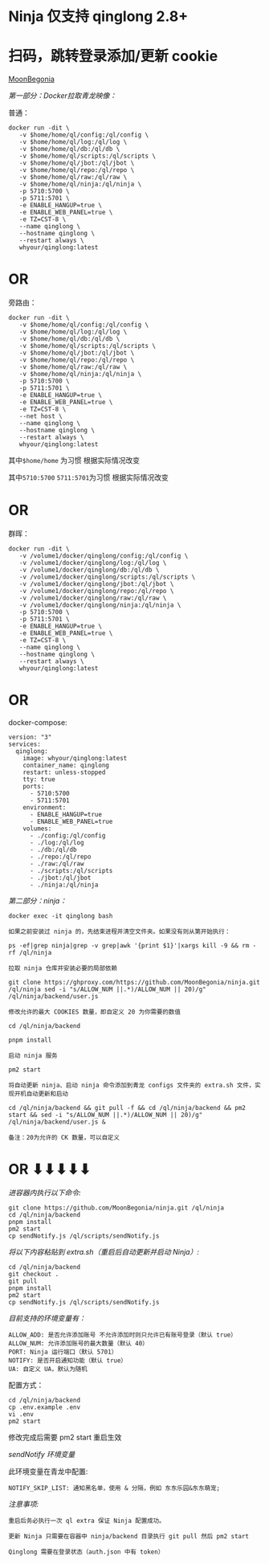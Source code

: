 # Ninja 仅支持 qinglong 2.8+

# 扫码，跳转登录添加/更新 cookie

<a href="https://github.com/PoisonWxyz/Collected/tree/MoonBegonia" target="_blank">MoonBegonia</a>

*第一部分：Docker拉取青龙映像：*

普通：

    docker run -dit \
       -v $home/home/ql/config:/ql/config \
       -v $home/home/ql/log:/ql/log \
       -v $home/home/ql/db:/ql/db \
       -v $home/home/ql/scripts:/ql/scripts \
       -v $home/home/ql/jbot:/ql/jbot \
       -v $home/home/ql/repo:/ql/repo \
       -v $home/home/ql/raw:/ql/raw \
       -v $home/home/ql/ninja:/ql/ninja \
       -p 5710:5700 \
       -p 5711:5701 \
       -e ENABLE_HANGUP=true \
       -e ENABLE_WEB_PANEL=true \
       -e TZ=CST-8 \
       --name qinglong \
       --hostname qinglong \
       --restart always \
       whyour/qinglong:latest
# OR

旁路由：

    docker run -dit \
       -v $home/home/ql/config:/ql/config \
       -v $home/home/ql/log:/ql/log \
       -v $home/home/ql/db:/ql/db \
       -v $home/home/ql/scripts:/ql/scripts \
       -v $home/home/ql/jbot:/ql/jbot \
       -v $home/home/ql/repo:/ql/repo \
       -v $home/home/ql/raw:/ql/raw \
       -v $home/home/ql/ninja:/ql/ninja \
       -p 5710:5700 \
       -p 5711:5701 \
       -e ENABLE_HANGUP=true \
       -e ENABLE_WEB_PANEL=true \
       -e TZ=CST-8 \
       --net host \
       --name qinglong \
       --hostname qinglong \
       --restart always \
       whyour/qinglong:latest

其中`$home/home` 为习惯 根据实际情况改变

其中`5710:5700` `5711:5701`为习惯 根据实际情况改变

# OR

群晖：

    docker run -dit \
       -v /volume1/docker/qinglong/config:/ql/config \
       -v /volume1/docker/qinglong/log:/ql/log \
       -v /volume1/docker/qinglong/db:/ql/db \
       -v /volume1/docker/qinglong/scripts:/ql/scripts \
       -v /volume1/docker/qinglong/jbot:/ql/jbot \
       -v /volume1/docker/qinglong/repo:/ql/repo \
       -v /volume1/docker/qinglong/raw:/ql/raw \
       -v /volume1/docker/qinglong/ninja:/ql/ninja \
       -p 5710:5700 \
       -p 5711:5701 \
       -e ENABLE_HANGUP=true \
       -e ENABLE_WEB_PANEL=true \
       -e TZ=CST-8 \
       --name qinglong \
       --hostname qinglong \
       --restart always \
       whyour/qinglong:latest
# OR

docker-compose:

    version: "3"
    services:
      qinglong:
        image: whyour/qinglong:latest
        container_name: qinglong
        restart: unless-stopped
        tty: true
        ports:
          - 5710:5700
          - 5711:5701
        environment:
          - ENABLE_HANGUP=true
          - ENABLE_WEB_PANEL=true
        volumes:
          - ./config:/ql/config
          - ./log:/ql/log
          - ./db:/ql/db
          - ./repo:/ql/repo
          - ./raw:/ql/raw
          - ./scripts:/ql/scripts
          - ./jbot:/ql/jbot
          - ./ninja:/ql/ninja


*第二部分：ninja：*

`docker exec -it qinglong bash`

    如果之前安装过 ninja 的，先结束进程并清空文件夹。如果没有则从第开始执行：
`ps -ef|grep ninja|grep -v grep|awk '{print $1}'|xargs kill -9 && rm -rf /ql/ninja`

    拉取 ninja 仓库并安装必要的局部依赖

`git clone https://ghproxy.com/https://github.com/MoonBegonia/ninja.git /ql/ninja sed -i "s/ALLOW_NUM ||.*)/ALLOW_NUM || 20)/g" /ql/ninja/backend/user.js` 
    
    修改允许的最大 COOKIES 数量，即自定义 20 为你需要的数值

`cd /ql/ninja/backend`

`pnpm install`

    启动 ninja 服务

`pm2 start`

    将自动更新 ninja、启动 ninja 命令添加到青龙 configs 文件夹的 extra.sh 文件，实现开机自动更新和启动
`cd /ql/ninja/backend && git pull -f && cd /ql/ninja/backend && pm2 start && sed -i "s/ALLOW_NUM ||.*)/ALLOW_NUM || 20)/g" /ql/ninja/backend/user.js &`
    
    备注：20为允许的 CK 数量，可以自定义
# OR ⬇⬇⬇⬇⬇

*进容器内执行以下命令:*

    git clone https://github.com/MoonBegonia/ninja.git /ql/ninja
    cd /ql/ninja/backend
    pnpm install
    pm2 start
    cp sendNotify.js /ql/scripts/sendNotify.js

*将以下内容粘贴到 extra.sh（重启后自动更新并启动 Ninja）:*

    cd /ql/ninja/backend
    git checkout .
    git pull
    pnpm install
    pm2 start
    cp sendNotify.js /ql/scripts/sendNotify.js

*目前支持的环境变量有：*

    ALLOW_ADD: 是否允许添加账号 不允许添加时则只允许已有账号登录（默认 true）
    ALLOW_NUM: 允许添加账号的最大数量（默认 40）
    PORT: Ninja 运行端口（默认 5701）
    NOTIFY: 是否开启通知功能（默认 true）
    UA: 自定义 UA，默认为随机

配置方式：

    cd /ql/ninja/backend
    cp .env.example .env
    vi .env
    pm2 start

修改完成后需要 pm2 start 重启生效

*sendNotify 环境变量*

此环境变量在青龙中配置:

    NOTIFY_SKIP_LIST: 通知黑名单，使用 & 分隔，例如 东东乐园&东东萌宠;

*注意事项:*

    重启后务必执行一次 ql extra 保证 Ninja 配置成功。

    更新 Ninja 只需要在容器中 ninja/backend 目录执行 git pull 然后 pm2 start

    Qinglong 需要在登录状态（auth.json 中有 token）
